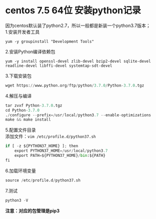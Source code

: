 # centos 7.5 64位 安装python记录

因为centos默认装了python2.7，所以一般都是新装一个python3.7版本；   
1.安装开发者工具
```
yum -y groupinstall "Development Tools"
```
2.安装Python编译依赖包
```
yum -y install openssl-devel zlib-devel bzip2-devel sqlite-devel readline-devel libffi-devel systemtap-sdt-devel
```
3.下载安装包
```python
wget https://www.python.org/ftp/python/3.7.0/Python-3.7.0.tgz
```
4.解压与编译
```python
tar zvxf Python-3.7.0.tgz
cd Python-3.7.0
./configure --prefix=/usr/local/python3.7 --enable-optimizations
make && make install
```
5.配置文件目录   
添加文件：`vim /etc/profile.d/python37.sh`
```python
if [ -z ${PYTHON37_HOME} ]; then
    export PYTHON37_HOME=/usr/local/python3.7
    export PATH=${PYTHON37_HOME}/bin:${PATH}
fi
```
6.加载环境变量
```python
source /etc/profile.d/python37.sh
```
7.测试
```python
python3 -V
```

**注意：对应的包管理是pip3**
